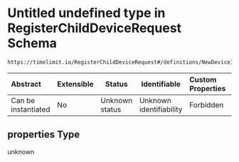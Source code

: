# Untitled undefined type in RegisterChildDeviceRequest Schema

```txt
https://timelimit.io/RegisterChildDeviceRequest#/definitions/NewDeviceInfo/properties
```

| Abstract            | Extensible | Status         | Identifiable            | Custom Properties | Additional Properties | Access Restrictions | Defined In                                                                                                |
| :------------------ | ---------- | -------------- | ----------------------- | :---------------- | --------------------- | ------------------- | --------------------------------------------------------------------------------------------------------- |
| Can be instantiated | No         | Unknown status | Unknown identifiability | Forbidden         | Allowed               | none                | [RegisterChildDeviceRequest.schema.json\*](RegisterChildDeviceRequest.schema.json "open original schema") |

## properties Type

unknown

